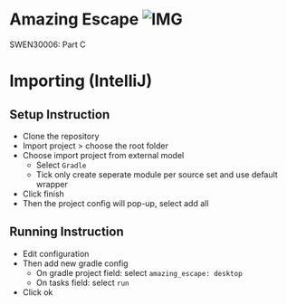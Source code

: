 # Amazing Escape ![IMG](https://img.shields.io/travis/natebwangsut/amazing_escape.svg?style=flat-square "Travis Badge")

SWEN30006: Part C

# Importing (IntelliJ)

## Setup Instruction

- Clone the repository
- Import project > choose the root folder
- Choose import project from external model
  - Select `Gradle`
  - Tick only create seperate module per source set and use default wrapper
- Click finish
- Then the project config will pop-up, select add all

## Running Instruction

- Edit configuration
- Then add new gradle config
  - On gradle project field: select `amazing_escape: desktop`
  - On tasks field: select `run`
- Click ok
